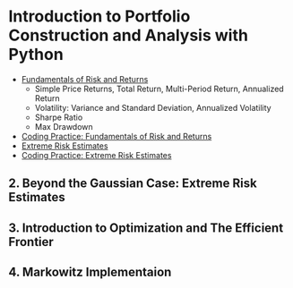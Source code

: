 # Introduction to Portfolio Construction and Analysis with Python

- [Fundamentals of Risk and Returns](01_Fundamentals_of_Risk_and_Returns.ipynb)
  - Simple Price Returns, Total Return, Multi-Period Return, Annualized Return
  - Volatility: Variance and Standard Deviation, Annualized Volatility
  - Sharpe Ratio
  - Max Drawdown
- [Coding Practice: Fundamentals of Risk and Returns](01_Fundamentals_of_Risk_and_Returns_Coding_Practice.ipynb)
- [Extreme Risk Estimates](02_Extreme_Risk_Estimates.ipynb)
- [Coding Practice: Extreme Risk Estimates](02_Extreme_Risk_Estimates_Coding_Practice.ipynb)

## 2. Beyond the Gaussian Case: Extreme Risk Estimates

## 3. Introduction to Optimization and The Efficient Frontier

## 4. Markowitz Implementaion
